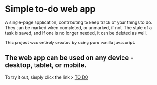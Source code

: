 # Simple to-do web app

A single-page application, contributing to keep track of your things to do. They can be marked when completed, or unmarked, if not. The state of a task is saved, and If one is no longer needed, it can be deleted as well.

This project was entirely created by using pure vanilla javascript.

## The web app can be used on any device - desktop, tablet, or mobile.

To try it out, simply click the link > [TO DO](https://dmtfvn.github.io/to-do/)
